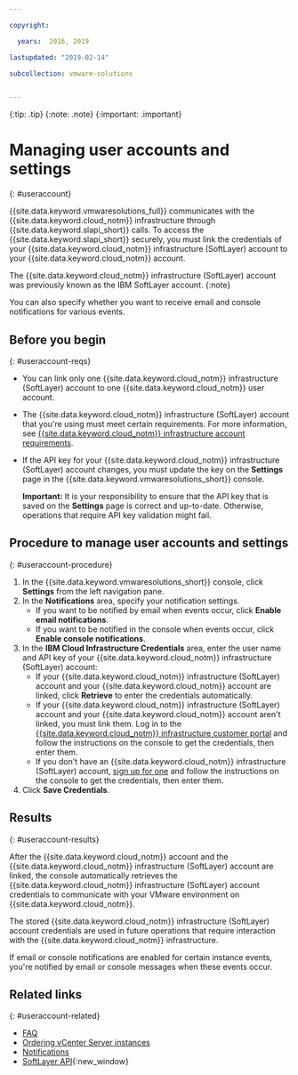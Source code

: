 ```yaml
---

copyright:

  years:  2016, 2019

lastupdated: "2019-02-14"

subcollection: vmware-solutions


---
```


{:tip: .tip}
{:note: .note}
{:important: .important}

# Managing user accounts and settings
{: #useraccount}

{{site.data.keyword.vmwaresolutions_full}} communicates with the {{site.data.keyword.cloud_notm}} infrastructure through {{site.data.keyword.slapi_short}} calls. To access the {{site.data.keyword.slapi_short}} securely, you must link the credentials of your {{site.data.keyword.cloud_notm}} infrastructure (SoftLayer) account to your {{site.data.keyword.cloud_notm}} account.

The {{site.data.keyword.cloud_notm}} infrastructure (SoftLayer) account was previously known as the IBM SoftLayer account.
{:note}

You can also specify whether you want to receive email and console notifications for various events.

## Before you begin
{: #useraccount-reqs}

* You can link only one {{site.data.keyword.cloud_notm}} infrastructure (SoftLayer) account to one {{site.data.keyword.cloud_notm}} user account.
* The {{site.data.keyword.cloud_notm}} infrastructure (SoftLayer) account that you're using must meet certain requirements. For more information, see [{{site.data.keyword.cloud_notm}} infrastructure account requirements](/docs/services/vmwaresolutions/vmonic?topic=vmware-solutions-slaccountrequirement).
* If the API key for your {{site.data.keyword.cloud_notm}} infrastructure (SoftLayer) account changes, you must update the key on the **Settings** page in the {{site.data.keyword.vmwaresolutions_short}} console.

   **Important:** It is your responsibility to ensure that the API key that is saved on the **Settings** page is correct and up-to-date. Otherwise, operations that require API key validation might fail.

## Procedure to manage user accounts and settings
{: #useraccount-procedure}

1. In the {{site.data.keyword.vmwaresolutions_short}} console, click **Settings** from the left navigation pane.
2. In the **Notifications** area, specify your notification settings.
   * If you want to be notified by email when events occur, click **Enable email notifications**.
   * If you want to be notified in the console when events occur, click **Enable console notifications**.
3. In the **IBM Cloud Infrastructure Credentials** area, enter the user name and API key of your {{site.data.keyword.cloud_notm}} infrastructure (SoftLayer) account:
   * If your {{site.data.keyword.cloud_notm}} infrastructure (SoftLayer) account and your {{site.data.keyword.cloud_notm}} account are linked, click **Retrieve** to enter the credentials automatically.
   * If your {{site.data.keyword.cloud_notm}} infrastructure (SoftLayer) account and your {{site.data.keyword.cloud_notm}} account aren't linked, you must link them. Log in to the [{{site.data.keyword.cloud_notm}} infrastructure customer portal](https://control.softlayer.com/) and follow the instructions on the console to get the credentials, then enter them.
   * If you don't have an {{site.data.keyword.cloud_notm}} infrastructure (SoftLayer) account, [sign up for one](/docs/services/vmwaresolutions/vmonic?topic=vmware-solutions-signing_softlayer_account) and follow the instructions on the console to get the credentials, then enter them.
4. Click **Save Credentials**.

## Results
{: #useraccount-results}

After the {{site.data.keyword.cloud_notm}} account and the {{site.data.keyword.cloud_notm}} infrastructure (SoftLayer) account are linked, the console automatically retrieves the {{site.data.keyword.cloud_notm}} infrastructure (SoftLayer) account credentials to communicate with your VMware environment on {{site.data.keyword.cloud_notm}}.

The stored {{site.data.keyword.cloud_notm}} infrastructure (SoftLayer) account credentials are used in future operations that require interaction with the {{site.data.keyword.cloud_notm}} infrastructure.

If email or console notifications are enabled for certain instance events, you're notified by email or console messages when these events occur.

## Related links
{: #useraccount-related}

* [FAQ](/docs/services/vmwaresolutions/vmonic?topic=vmware-solutions-faq)
* [Ordering vCenter Server instances](/docs/services/vmwaresolutions/vcenter?topic=vmware-solutions-vc_orderinginstance)
* [Notifications](/docs/services/vmwaresolutions/vmonic?topic=vmware-solutions-notifications)
* [SoftLayer API](/docs/customer-portal?topic=customer-portal-customerportal_api){:new_window}
